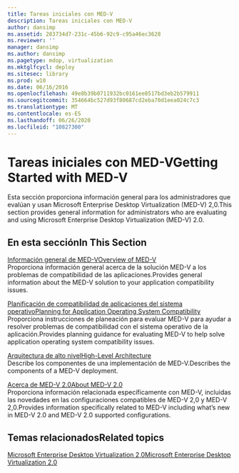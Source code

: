 ```yaml
---
title: Tareas iniciales con MED-V
description: Tareas iniciales con MED-V
author: dansimp
ms.assetid: 283734d7-231c-45b6-92c9-c95a46ec3628
ms.reviewer: ''
manager: dansimp
ms.author: dansimp
ms.pagetype: mdop, virtualization
ms.mktglfcycl: deploy
ms.sitesec: library
ms.prod: w10
ms.date: 06/16/2016
ms.openlocfilehash: 49e8b39b0711932bc0161ee8517bd3eb2b579911
ms.sourcegitcommit: 354664bc527d93f80687cd2eba70d1eea024c7c3
ms.translationtype: MT
ms.contentlocale: es-ES
ms.lasthandoff: 06/26/2020
ms.locfileid: "10827300"
---
```

# <span data-ttu-id="ad4d5-103">Tareas iniciales con MED-V</span><span class="sxs-lookup"><span data-stu-id="ad4d5-103">Getting Started with MED-V</span></span>


<span data-ttu-id="ad4d5-104">Esta sección proporciona información general para los administradores que evalúan y usan Microsoft Enterprise Desktop Virtualization (MED-V) 2,0.</span><span class="sxs-lookup"><span data-stu-id="ad4d5-104">This section provides general information for administrators who are evaluating and using Microsoft Enterprise Desktop Virtualization (MED-V) 2.0.</span></span>

## <span data-ttu-id="ad4d5-105">En esta sección</span><span class="sxs-lookup"><span data-stu-id="ad4d5-105">In This Section</span></span>


<a href="" id="overview-of-med-v"></a>[<span data-ttu-id="ad4d5-106">Información general de MED-V</span><span class="sxs-lookup"><span data-stu-id="ad4d5-106">Overview of MED-V</span></span>](overview-of-med-vmedv2.md)  
<span data-ttu-id="ad4d5-107">Proporciona información general acerca de la solución MED-V a los problemas de compatibilidad de las aplicaciones.</span><span class="sxs-lookup"><span data-stu-id="ad4d5-107">Provides general information about the MED-V solution to your application compatibility issues.</span></span>

<a href="" id="planning-for-application-operating-system-compatibility"></a>[<span data-ttu-id="ad4d5-108">Planificación de compatibilidad de aplicaciones del sistema operativo</span><span class="sxs-lookup"><span data-stu-id="ad4d5-108">Planning for Application Operating System Compatibility</span></span>](planning-for-application-operating-system-compatibility.md)  
<span data-ttu-id="ad4d5-109">Proporciona instrucciones de planeación para evaluar MED-V para ayudar a resolver problemas de compatibilidad con el sistema operativo de la aplicación.</span><span class="sxs-lookup"><span data-stu-id="ad4d5-109">Provides planning guidance for evaluating MED-V to help solve application operating system compatibility issues.</span></span>

<a href="" id="high-level-architecture"></a>[<span data-ttu-id="ad4d5-110">Arquitectura de alto nivel</span><span class="sxs-lookup"><span data-stu-id="ad4d5-110">High-Level Architecture</span></span>](high-level-architecturemedv2.md)  
<span data-ttu-id="ad4d5-111">Describe los componentes de una implementación de MED-V.</span><span class="sxs-lookup"><span data-stu-id="ad4d5-111">Describes the components of a MED-V deployment.</span></span>

<a href="" id="about-med-v-2-0"></a>[<span data-ttu-id="ad4d5-112">Acerca de MED-V 2.0</span><span class="sxs-lookup"><span data-stu-id="ad4d5-112">About MED-V 2.0</span></span>](about-med-v-20.md)  
<span data-ttu-id="ad4d5-113">Proporciona información relacionada específicamente con MED-V, incluidas las novedades en las configuraciones compatibles de MED-V 2,0 y MED-V 2,0.</span><span class="sxs-lookup"><span data-stu-id="ad4d5-113">Provides information specifically related to MED-V including what’s new in MED-V 2.0 and MED-V 2.0 supported configurations.</span></span>

## <span data-ttu-id="ad4d5-114">Temas relacionados</span><span class="sxs-lookup"><span data-stu-id="ad4d5-114">Related topics</span></span>


[<span data-ttu-id="ad4d5-115">Microsoft Enterprise Desktop Virtualization 2,0</span><span class="sxs-lookup"><span data-stu-id="ad4d5-115">Microsoft Enterprise Desktop Virtualization 2.0</span></span>](index.md)

 

 





